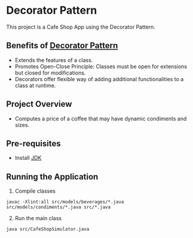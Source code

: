# Decorator Pattern

This project is a Cafe Shop App using the Decorator Pattern.

## Benefits of [Decorator Pattern](https://refactoring.guru/design-patterns/decorator)

- Extends the features of a class.
- Promotes Open-Close Principle: Classes must be open for extensions but closed for modifications.
- Decorators offer flexible way of adding additional functionalities to a class at runtime.

## Project Overview

- Computes a price of a coffee that may have dynamic condiments and sizes.

## Pre-requisites

- Install [JDK](https://www.oracle.com/java/technologies/downloads/#jdk19-windows)

## Running the Application

1. Compile classes

```
javac -Xlint:all src/models/beverages/*.java src/models/condiments/*.java src/*.java
```

2. Run the main class

```
java src/CafeShopSimulator.java
```
